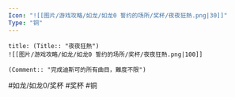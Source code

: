 ```yaml
---
Icon: "![[图片/游戏攻略/如龙/如龙0 誓约的场所/奖杯/夜夜狂熱.png|30]]"
Type: "铜"
---
```

```ad-common-bronze-trophy
title: (Title:: "夜夜狂熱")
![[图片/游戏攻略/如龙/如龙0 誓约的场所/奖杯/夜夜狂熱.png|100]]

(Comment:: "完成迪斯可的所有曲目，難度不限")
```

#如龙/如龙0/奖杯 #奖杯 #铜
